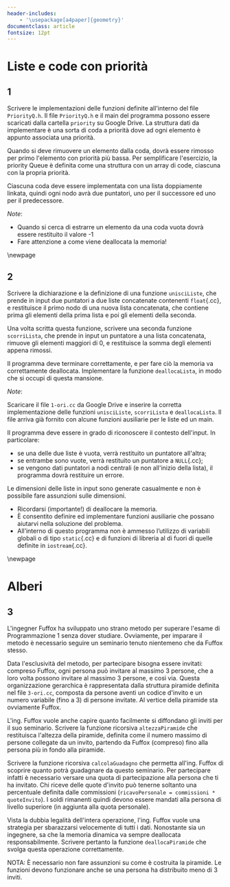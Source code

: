 ```yaml
---
header-includes:
    - '\usepackage[a4paper]{geometry}'
documentclass: article
fontsize: 12pt
---
```


# Liste e code con priorità

## 1

Scrivere le implementazioni delle funzioni definite all'interno del file `PriorityQ.h`. Il file `PriorityQ.h` e il main del programma possono essere scaricati dalla cartella `priority` su Google Drive. La struttura dati da implementare è una sorta di coda a priorità dove ad ogni elemento è appunto associata una priorità.

Quando si deve rimuovere un elemento dalla coda, dovrà essere rimosso per primo l'elemento con priorità più bassa. Per semplificare l'esercizio, la priority Queue è definita come una struttura con un array di code, ciascuna con la propria priorità.

Ciascuna coda deve essere implementata con una lista doppiamente linkata, quindi ogni nodo avrà due puntatori, uno per il successore ed uno per il predecessore.

*Note*:

- Quando si cerca di estrarre un elemento da una coda vuota dovrà essere restituito il valore -1
- Fare attenzione a come viene deallocata la memoria!

\newpage

## 2

Scrivere la dichiarazione e la definizione di una funzione `unisciListe`, che prende in input due puntatori a due liste concatenate contenenti `float`{.cc}, e restituisce il primo nodo di una nuova lista concatenata, che contiene prima gli elementi della prima lista e poi gli elementi della seconda.

Una volta scritta questa funzione, scrivere una seconda funzione `scorriLista`, che prende in input un puntatore a una lista concatenata, rimuove gli elementi maggiori di 0, e restituisce la somma degli elementi appena rimossi.

Il programma deve terminare correttamente, e per fare ciò la memoria va correttamente deallocata. Implementare la funzione `deallocaLista`, in modo che si occupi di questa mansione.

*Note*:

Scaricare il file `1-ori.cc` da Google Drive e inserire la corretta implementazione delle funzioni `unisciListe`, `scorriLista` e `deallocaLista`. Il file arriva già fornito con alcune funzioni ausiliarie per le liste ed un main.

Il programma deve essere in grado di riconoscere il contesto dell'input. In particolare:

- se una delle due liste è vuota, verrà restituito un puntatore all'altra;
- se entrambe sono vuote, verrà restituito un puntatore a `NULL`{.cc};
- se vengono dati puntatori a nodi centrali (e non all'inizio della lista), il programma dovrà restituire un errore. 

Le dimensioni delle liste in input sono generate casualmente e non è possibile fare assunzioni sulle dimensioni.

- Ricordarsi (importante!) di deallocare la memoria.
- È consentito definire ed implementare funzioni ausiliarie che possano aiutarvi nella soluzione del problema.
- All’interno di questo programma non è ammesso l’utilizzo di variabili globali o di tipo `static`{.cc} e di funzioni di libreria al di fuori di quelle definite in `iostream`{.cc}.

\newpage

# Alberi

## 3

L'ingegner Fuffox ha sviluppato uno strano metodo per superare l'esame di Programmazione 1 senza dover studiare. Ovviamente, per imparare il metodo è necessario seguire un seminario tenuto nientemeno che da Fuffox stesso.

Data l'esclusività del metodo, per partecipare bisogna essere invitati: compreso Fuffox, ogni persona può invitare al massimo 3 persone, che a loro volta possono invitare al massimo 3 persone, e così via. Questa organizzazione gerarchica è rappresentata dalla struttura piramide definita nel file `3-ori.cc`, composta da persone aventi un codice d'invito e un numero variabile (fino a 3) di persone invitate. Al vertice della piramide sta ovviamente Fuffox.

L'ing. Fuffox vuole anche capire quanto facilmente si diffondano gli inviti per il suo seminario. Scrivere la funzione ricorsiva `altezzaPiramide` che restituisca l'altezza della piramide, definita come il numero massimo di persone collegate da un invito, partendo da Fuffox (compreso) fino alla persona più in fondo alla piramide.

Scrivere la funzione ricorsiva `calcolaGuadagno` che permetta all'ing. Fuffox di scoprire quanto potrà guadagnare da questo seminario. Per partecipare infatti è necessario versare una quota di partecipazione alla persona che ti ha invitato. Chi riceve delle quote d'invito può tenerne soltanto una percentuale definita dalle commissioni (`ricavoPersonale = commissioni * quoteInvito`). I soldi rimanenti quindi devono essere mandati alla persona di livello superiore (in aggiunta alla quota personale).

Vista la dubbia legalità dell'intera operazione, l'ing. Fuffox vuole una strategia per sbarazzarsi velocemente di tutti i dati. Nonostante sia un ingegnere, sa che la memoria dinamica va sempre deallocata responsabilmente. Scrivere pertanto la funzione `deallocaPiramide` che svolga questa operazione correttamente.

NOTA: È necessario non fare assunzioni su come è costruita la piramide. Le funzioni devono funzionare anche se una persona ha distribuito meno di 3 inviti.
